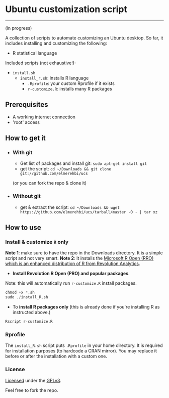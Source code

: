 # Ubuntu customization script
---
(in progress)

A collection of scripts to automate customizing an Ubuntu desktop.
So far, it includes installing and customizing the following:

* R statistical language

Included scripts (not exhaustive!):

* `install.sh`
    + `install_r.sh`: installs R language
        * `.Rprofile`: your custom Rprofile if it exists
        * `r-customize.R`: installs many R packages

## Prerequisites
- A working internet connection
- 'root' access

## How to get it
  * ### With git
    - Get list of packages and install git: `sudo apt-get install git`
    - get the script: `cd ~/Downloads && git clone git://github.com/elmerehbi/ucs`

    (or you can fork the repo & clone it)

  * ### Without git
    - get & extract the script: `cd ~/Downloads && wget https://github.com/elmerehbi/ucs/tarball/master -O - | tar xz`

## How to use

### Install & customize `R` only
**Note 1**: make sure to have the repo in the Downloads directory. It is a simple script and not very smart.
**Note 2**: It installs the [Microsoft R Open (RRO) which is an enhanced distribution of R from Revolution Analytics](http://mran.revolutionanalytics.com/).


  - **Install Revolution R Open (PRO) and popular packages**.

  Note: this will automatically run ` r-customize.R ` install packages.
```S
chmod +x *.sh
sudo ./install_R.sh
```

  - To **install R packages only** (this is already done if you're installing R as instructed above.)
```S
Rscript r-customize.R
```

### Rprofile
The `install_R.sh` script puts `.Rprofile` in your home directory. It is required for installation purposes (to hardcode a CRAN mirror). You may replace it before or after the installation with a custom one.

### License

[Licensed](LICENSE) under the [GPLv3](http://www.gnu.org/licenses/gpl.html).

Feel free to fork the repo.
